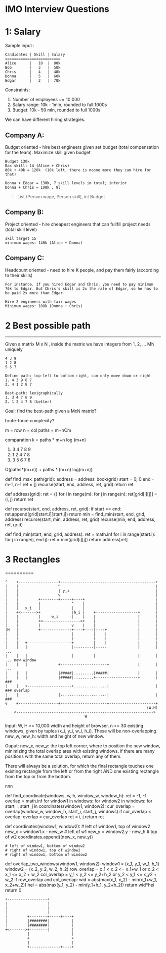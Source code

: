 # IMO Interview Questions

# 1: Salary
Sample input :

    Candidates | Skill | Salary
    =========================
    Alice      |   10  |  80k
    Bob        |   3   |  50k
    Chris      |   4   |  40k
    Donna      |   5   |  60k
    Edgar      |   2   |  70k

Constraints:

1. Number of employees ~= 10 000
2. Salary range: 10k - 1mln, rounded to full 1000s
3. Budget: 10k - 50 mln, rounded to full 1000s

We can have different hiring strategies.


## Company A:



Budget oriented - hire best engineers given set budget (total compensation for the team). Maximize skill given budget

    Budget 130k
    Bax skill: 14 (Alice + Chris)
    80k + 40k = 120k  (10k left, there is noone more they can hire for that)

    Donna + Edgar = 130k, 7 skill levels in total; inferior
    Donna + Chris = 100k , 9l

>List<Person> (Person.wage, Person.skill), int Budget



## Company B:

Project oriented - hire cheapest engineers that can fullfill project needs (total skill level)

    skil target 15
    minimum wages: 140k (Alice + Donna)

## Company C:

Headcount oriented - need to hire K people, and pay them fairly (according to their skills)

    For instance, If you hired Edgar and Chris, you need to pay minimum 70k to Edgar. But Chris's skill is 2x the rate of Edgar, so he has to be paid 2x more than Edgar.

    Hire 2 engineers with fair wages
    Minimum wages: 108k (Donna + Chris)




# 2 Best possible path
---------------------------------------------
Given a matrix M x N , inside the matrix we have integers from 1, 2, ... MN uniquely

    4 3 9
    1 2 8
    5 6 7

    Define path: top-left to bottom right, can only move down or right
    1. 4 3 9 8 7
    2. 4 1 2 8 7

    Best-path: lexigraphically
    1. 3 4 7 8 9
    2. 1 2 4 7 8 (better)

Goal: find the best-path given a MxN matrix?

brute-force complexity?

m = row
n = col
paths = m+nCm

comparation
k =  paths * m+n log (m+n)

1. 3 4 7 8 9
2. 1 2 4 7 8
3. 3 5 6 7 8

O(paths*(m+n)) + paths * (m+n) log(m+n))




def find_max_path(grid):
    address = address_book(grid)
    start = 0, 0
    end = m-1, n-1
    ret = []
    recurse(start, end, address, ret, grid)
    return ret

def address(grid):
    ret = {}
    for i in range(m):
        for j in range(n):
            ret[grid[i][j]] = (i, j)
    return ret
    
def recurse(start, end, address, ret, grid):
    if start == end:
        ret.append(grid[start.i][start.j])
        return
    min = find_min(start, end, grid, address)
    recurse(start, min, address, ret, grid)
    recurse(min, end, address, ret, grid)
    
def find_min(start, end, grid, address):
    ret = math.inf
    for i in range(start.i):
        for j in range(i, end.j):
            ret = min(grid[i][j])
    return address[ret]
            


# 3 Rectangles
==========


    ^    +------------------+-------------------------------------------+
    |    |                  ^                                           |
    |    |                  | y_i                                       |
    |    |                  v                                           |
    |    |         +--------+-----+----+                                |
    |    |         |              ^    |                                |
    |    |   x_i   |              |    |                                |
    |    +<------->+              |h_i |    +-------------------+       |
    |    |         |     w_i      |    |    |                   |       |
    |    |         +<----------------->+    |                   |       |
    |    |         |              v    |    |                   |       |
    |H   |         +--------------+----+----|----+              |       |
    |    |                        |         |    |              |       |
    |    |                        |         |    |              |       |
    |    |   +--------------------+         |    |              |       |
    |    |   |                    |---------|-----              |       |   ...
    |    |   |                    |         |                   |       |   ... new window
    |    |   |              +---------------------+             |       |   ...
    |    |   |              |#####|.........|#####|             |       |
    |    |   |              |#####|.........+-------------------+       |   ###
    |    |   +--------------------+...............|                     |   ### overlap
    |    |                  |.....................|                     |   ###
    v    +------------------+---------------------+---------------------+
                                                                    (W,H)
        <-------------------------------------------------------------->
                                        W




Input:
  W, H <= 10,000 width and height of browser.
  n <= 30 existing windows, given by tuples (x_i, y_i, w_i, h_i). These will be non-overlapping.
  new_w, new_h: width and height of new window.

Ouput:
  new_x, new_y: the top left corner, where to position the new window, minimizing the total overlap area with existing windows.
  if there are many positions with the same total overlap, return any of them.
  

There will always be a solution, for which the final rectangle touches one existing rectangle from the left or from the right AND one existing rectangle from the top or from the bottom.

n*n*n


def find_coordinate(windows, w, h, window_w, window_h):
    ret = -1, -1
    overlap = math.inf
    for window1 in windows:
        for window2 in windows:
            for start_i, start_j in coordinates(window1, window2):
            cur_overlap = overlap(window_w, window_h, start_i, start_j, windows)
            if cur_overlap < overlap:
                overlap = cur_overlap
                ret = i, j
    return ret
    
def coordinates(window1, window2):
    # left of window1, top of window2
    new_x = window1.x - new_w  # left of w1
    new_y = window2.y - new_h  # top of w2
    coordinates.append((new_x, new_y))
    
    # left of window1, bottom of window2
    # right of window1, top of window2
    # right of window1, bottom of window2

def overlap_two_windows(window1, window2):
   window1 = (x_1, y_1, w_1, h_1)
   window2 = (x_2, y_2, w_2, h_2)
   row_overlap = x_1 < x_2 <= x_1+w_1 or  x_2 < x_1 <= x_2 + w_2 
   col_overlap = y_1 < y_2 <= y_2+h_2 or  y_2 < y_1 <= x_y2 + w_2
   if row_overlap and col_overlap:
        wid = abs(max(x_1, x_2) - min(x_1+w_1, x_2+w_2))
        hei = abs(max(y_1, y_2) - min(y_1+h_1, y_2+h_2))
        return wid*hei
    return 0


    +------------------+
    |                  |           
    |                  |       
    |                  |           
    |         +--------+-----+----+
    |         |########|          |
    |         |########|          |
    +<------->+--------|          |
              |                   |    
              +                   +
              |                   |
              +--------------+----+




